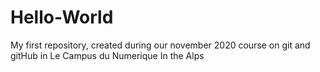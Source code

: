 # Hello-World
My first repository, created during our november 2020 course on git and gitHub in Le Campus du Numerique In the Alps
